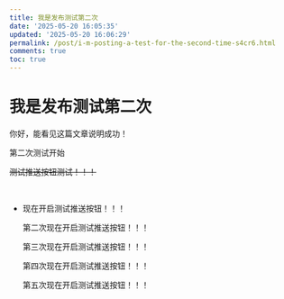 ```yaml
---
title: 我是发布测试第二次
date: '2025-05-20 16:05:35'
updated: '2025-05-20 16:06:29'
permalink: /post/i-m-posting-a-test-for-the-second-time-s4cr6.html
comments: true
toc: true
---
```




# 我是发布测试第二次

你好，能看见这篇文章说明成功！

第二次测试开始

~~测试推送按钮测试！！！~~

‍

- 现在开启测试推送按钮！！！

  第二次现在开启测试推送按钮！！！

  第三次现在开启测试推送按钮！！！

  第四次现在开启测试推送按钮！！！

  第五次现在开启测试推送按钮！！！

‍

‍
